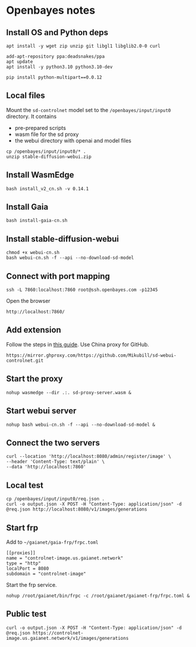 # Openbayes notes

## Install OS and Python deps

```
apt install -y wget zip unzip git libgl1 libglib2.0-0 curl

add-apt-repository ppa:deadsnakes/ppa
apt update
apt install -y python3.10 python3.10-dev

pip install python-multipart==0.0.12
```

## Local files

Mount the `sd-controlnet` model set to the `/openbayes/input/input0` directory. It contains

* pre-prepared scripts
* wasm file for the sd proxy
* the webui directory with openai and model files

```
cp /openbayes/input/input0/* .
unzip stable-diffusion-webui.zip
```

## Install WasmEdge

```
bash install_v2_cn.sh -v 0.14.1
```

## Install Gaia

```
bash install-gaia-cn.sh
```

## Install stable-diffusion-webui

```
chmod +x webui-cn.sh
bash webui-cn.sh -f --api --no-download-sd-model
```

## Connect with port mapping

```
ssh -L 7860:localhost:7860 root@ssh.openbayes.com -p12345
```

Open the browser

```
http://localhost:7860/
```

## Add extension

Follow the steps in [this guide](https://github.com/Mikubill/sd-webui-controlnet?tab=readme-ov-file#installation). Use China proxy for GitHub.

```
https://mirror.ghproxy.com/https://github.com/Mikubill/sd-webui-controlnet.git
```

## Start the proxy

```
nohup wasmedge --dir .:. sd-proxy-server.wasm &
```

## Start webui server

```
nohup bash webui-cn.sh -f --api --no-download-sd-model &
```

## Connect the two servers

```
curl --location 'http://localhost:8080/admin/register/image' \
--header 'Content-Type: text/plain' \
--data 'http://localhost:7860'
```

## Local test

```
cp /openbayes/input/input0/req.json .
curl -o output.json -X POST -H "Content-Type: application/json" -d @req.json http://localhost:8080/v1/images/generations
```

## Start frp

Add to `~/gaianet/gaia-frp/frpc.toml`

```
[[proxies]]
name = "controlnet-image.us.gaianet.network"
type = "http"
localPort = 8080
subdomain = "controlnet-image"
```

Start the frp service.

```
nohup /root/gaianet/bin/frpc -c /root/gaianet/gaianet-frp/frpc.toml &
```

## Public test

```
curl -o output.json -X POST -H "Content-Type: application/json" -d @req.json https://controlnet-image.us.gaianet.network/v1/images/generations
```


